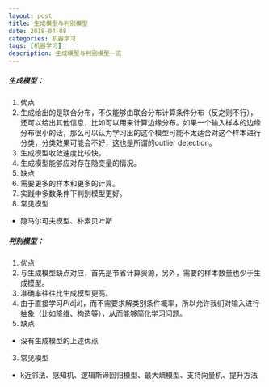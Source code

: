 ```yaml
---
layout: post
title: 生成模型与判别模型
date: 2018-04-08
categories: 机器学习
tags: [机器学习]
description: 生成模型与判别模型一览
---
```


##### 生成模型：
1. 优点
  1. 生成给出的是联合分布，不仅能够由联合分布计算条件分布（反之则不行），还可以给出其他信息，比如可以用来计算边缘分布。如果一个输入样本的边缘分布很小的话，那么可以认为学习出的这个模型可能不太适合对这个样本进行分类，分类效果可能会不好，这也是所谓的outlier detection。
  2. 生成模型收敛速度比较快。
  3. 生成模型能够应对存在隐变量的情况。
2. 缺点
  1. 需要更多的样本和更多的计算。
  2. 实践中多数条件下判别模型更好。
3. 常见模型
  - 隐马尔可夫模型、朴素贝叶斯

##### 判别模型：
1. 优点
  1. 与生成模型缺点对应，首先是节省计算资源，另外，需要的样本数量也少于生成模型。
  2. 准确率往往比生成模型更高。
  3. 由于直接学习$P(\tilde{c}|\tilde{x} )$，而不需要求解类别条件概率，所以允许我们对输入进行抽象（比如降维、构造等），从而能够简化学习问题。
2. 缺点
  - 没有生成模型的上述优点
3. 常见模型
  - k近邻法、感知机、逻辑斯谛回归模型、最大熵模型、支持向量机、提升方法
